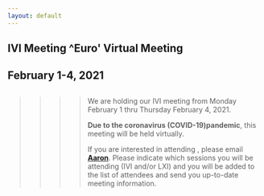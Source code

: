 ```yaml
---
layout: default
---
```

<div id="rightCol0">

<div data-align="center">

## IVI Meeting ^Euro' Virtual Meeting

## February 1-4, 2021

</div>

> > > > ##
> > > >
> > > > We are holding our IVI meeting from Monday February 1 thru
> > > > Thursday February 4, 2021.
> > > >
> > > > **Due to the coronavirus (COVID-19)pandemic**, this meeting will
> > > > be held virtually.
> > > >
> > > > If you are interested in attending , please email
> > > > [**Aaron**](mailto:ExecDir@LXIStandard.org). Please indicate
> > > > which sessions you will be attending (IVI and/or LXI) and you
> > > > will be added to the list of attendees and send you up-to-date
> > > > meeting information.
> > >
> > > > >

####

>
>
> > ###
> >
> > >

> >

####

####

####

</div>

